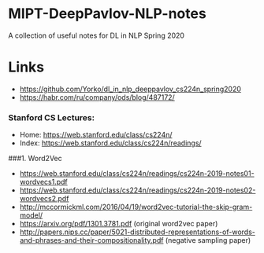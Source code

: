 # MIPT-DeepPavlov-NLP-notes
A collection of useful notes for DL in NLP Spring 2020
# Links
- https://github.com/Yorko/dl_in_nlp_deeppavlov_cs224n_spring2020
- https://habr.com/ru/company/ods/blog/487172/

### Stanford CS Lectures:
- Home:  https://web.stanford.edu/class/cs224n/
- Index: https://web.stanford.edu/class/cs224n/readings/

###1. Word2Vec

   - https://web.stanford.edu/class/cs224n/readings/cs224n-2019-notes01-wordvecs1.pdf
   - https://web.stanford.edu/class/cs224n/readings/cs224n-2019-notes02-wordvecs2.pdf
   - http://mccormickml.com/2016/04/19/word2vec-tutorial-the-skip-gram-model/
   - https://arxiv.org/pdf/1301.3781.pdf (original word2vec paper)
   - http://papers.nips.cc/paper/5021-distributed-representations-of-words-and-phrases-and-their-compositionality.pdf (negative sampling paper)
